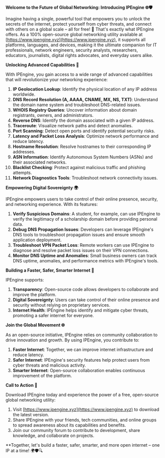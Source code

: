 **Welcome to the Future of Global Networking: Introducing IPEngine 🌐🛡️**

Imagine having a single, powerful tool that empowers you to unlock the secrets of the internet, protect yourself from cyber threats, and connect with others on a global scale – all for free! 🚀 That's exactly what IPEngine offers. As a 100% open-source global networking utility available at [https://www.ipengine.xyz](https://www.ipengine.xyz), it supports all platforms, languages, and devices, making it the ultimate companion for IT professionals, network engineers, security analysts, researchers, educators, journalists, digital rights advocates, and everyday users alike.

**Unlocking Advanced Capabilities 📡**

With IPEngine, you gain access to a wide range of advanced capabilities that will revolutionize your networking experience:

1.  **IP Geolocation Lookup**: Identify the physical location of any IP address worldwide.
2.  **DNS Record Resolution (A, AAAA, CNAME, MX, NS, TXT)**: Understand the domain name system and troubleshoot DNS-related issues.
3.  **WHOIS Registry Queries**: Uncover information about domain registrants, owners, and administrators.
4.  **Reverse DNS**: Identify the domain associated with a given IP address.
5.  **Traceroute**: Visualize network paths and detect anomalies.
6.  **Port Scanning**: Detect open ports and identify potential security risks.
7.  **Latency and Packet Loss Analysis**: Optimize network performance and reduce latency.
8.  **Hostname Resolution**: Resolve hostnames to their corresponding IP addresses.
9.  **ASN Information**: Identify Autonomous System Numbers (ASNs) and their associated networks.
10. **Blacklist Checking**: Protect against malicious traffic and phishing attempts.
11. **Network Diagnostics Tools**: Troubleshoot network connectivity issues.

**Empowering Digital Sovereignty 🌍**

IPEngine empowers users to take control of their online presence, security, and networking experience. With its features:

1.  **Verify Suspicious Domains**: A student, for example, can use IPEngine to verify the legitimacy of a scholarship domain before providing personal data.
2.  **Debug DNS Propagation Issues**: Developers can leverage IPEngine's DNS tools to troubleshoot propagation issues and ensure smooth application deployment.
3.  **Troubleshoot VPN Packet Loss**: Remote workers can use IPEngine to diagnose and resolve packet loss issues on their VPN connections.
4.  **Monitor DNS Uptime and Anomalies**: Small business owners can track DNS uptime, anomalies, and performance metrics with IPEngine's tools.

**Building a Faster, Safer, Smarter Internet 🚀**

IPEngine supports:

1.  **Transparency**: Open-source code allows developers to collaborate and improve the platform.
2.  **Digital Sovereignty**: Users can take control of their online presence and security without relying on proprietary services.
3.  **Internet Health**: IPEngine helps identify and mitigate cyber threats, promoting a safer internet for everyone.

**Join the Global Movement 🌐**

As an open-source initiative, IPEngine relies on community collaboration to drive innovation and growth. By using IPEngine, you contribute to:

1.  **Faster Internet**: Together, we can improve internet infrastructure and reduce latency.
2.  **Safer Internet**: IPEngine's security features help protect users from cyber threats and malicious activity.
3.  **Smarter Internet**: Open-source collaboration enables continuous improvement of the platform.

**Call to Action 🚀**

Download IPEngine today and experience the power of a free, open-source global networking utility:

1.  Visit [https://www.ipengine.xyz](https://www.ipengine.xyz) to download the latest version.
2.  Share IPEngine with your friends, tech communities, and online groups to spread awareness about its capabilities and benefits.
3.  Join our community forum to contribute to development, share knowledge, and collaborate on projects.

**Together, let's build a faster, safer, smarter, and more open internet – one IP at a time! 🌍🛡️🔍